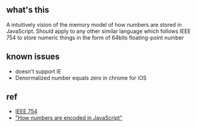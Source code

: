 ## what's this

A intuitively vision of the memory model of how numbers are stored in JavaScript. Should apply to any other similar language which follows IEEE 754 to store numeric things in the form of 64bits floating-point number

## known issues

- doesn't support IE
- Denormalized number equals zero in chrome for iOS

## ref

<ul>
	<li>
		<a href="http://en.wikipedia.org/wiki/IEEE_754">IEEE 754</a>
	</li>
	<li>
		<a href="http://www.2ality.com/2012/04/number-encoding.html">"How numbers are encoded in JavaScript"</a>
	</li>
</ul>